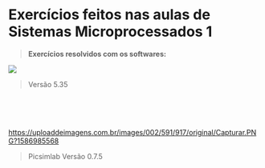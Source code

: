 

# Exercícios feitos nas aulas de Sistemas Microprocessados 1

> **Exercícios resolvidos com os softwares:**
	
![](https://1.bp.blogspot.com/-FNLdMr9hNC4/WcJ0RaHh6oI/AAAAAAAAV9s/zAkbMPLCDKccm9dnhWTvWkAMkFkmLou5ACLcBGAs/s1600/%25C3%25ADndice.png)

> Versão 5.35

<br>
<br>
<br>

<https://uploaddeimagens.com.br/images/002/591/917/original/Capturar.PNG?1586985568>
> Picsimlab
> Versão 0.7.5


 	
	
	
	

